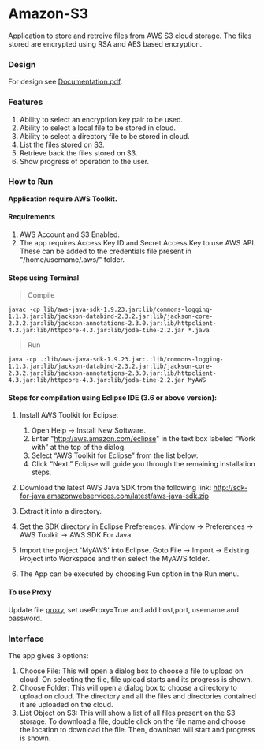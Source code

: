# Amazon-S3
Application to store and retreive files from AWS S3 cloud storage. The files stored are encrypted using RSA and AES based encryption.

### Design
For design see [Documentation.pdf](Documentation.pdf).

### Features
1. Ability to select an encryption key pair to be used.
2. Ability to select a local file to be stored in cloud.
3. Ability to select a directory file to be stored in cloud.
4. List the files stored on S3.
5. Retrieve back the files stored on S3.
6. Show progress of operation to the user.

### How to Run
**Application require AWS Toolkit.**

#### Requirements
1. AWS Account and S3 Enabled.
2. The app requires Access Key ID and Secret Access Key to use AWS API. These can be added to the credentials file present in "/home/username/.aws/" folder.

#### Steps using Terminal

>Compile

    javac -cp lib/aws-java-sdk-1.9.23.jar:lib/commons-logging-1.1.3.jar:lib/jackson-databind-2.3.2.jar:lib/jackson-core-2.3.2.jar:lib/jackson-annotations-2.3.0.jar:lib/httpclient-4.3.jar:lib/httpcore-4.3.jar:lib/joda-time-2.2.jar *.java

>Run

    java -cp .:lib/aws-java-sdk-1.9.23.jar:.:lib/commons-logging-1.1.3.jar:lib/jackson-databind-2.3.2.jar:lib/jackson-core-2.3.2.jar:lib/jackson-annotations-2.3.0.jar:lib/httpclient-4.3.jar:lib/httpcore-4.3.jar:lib/joda-time-2.2.jar MyAWS

#### Steps for compilation using Eclipse IDE (3.6 or above version):

1. Install AWS Toolkit for Eclipse.

    1. Open Help → Install New Software.
    2. Enter "http://aws.amazon.com/eclipse" in the text box labeled “Work with” at the top of the dialog.
    3. Select “AWS Toolkit for Eclipse” from the list below.
    4. Click “Next.” Eclipse will guide you through the remaining installation steps.
2. Download the latest AWS Java SDK from the following link:
http://sdk-for-java.amazonwebservices.com/latest/aws-java-sdk.zip
3. Extract it into a directory.
4. Set the SDK directory in Eclipse Preferences.
Window → Preferences → AWS Toolkit → AWS SDK For Java
5. Import the project 'MyAWS' into Eclipse.
Goto File → Import → Existing Project into Workspace and then select the MyAWS folder.
6. The App can be executed by choosing Run option in the Run menu.

#### To use Proxy
Update file [proxy](proxy.properties), set useProxy=True and add host,port, username and password.


### Interface
The app gives 3 options:

1. Choose File: This will open a dialog box to choose a file to upload on cloud. On selecting the file, file upload starts and its progress is shown.
2. Choose Folder: This will open a dialog box to choose a directory to upload on cloud. The directory and all the files and directories contained it are uploaded on the cloud.
3. List Object on S3: This will show a list of all files present on the S3 storage. To download a file, double click on the file name and choose the location to download the file. Then, download will start and progress is shown.
